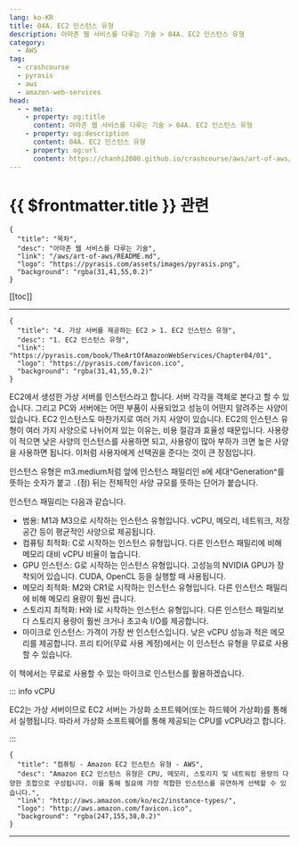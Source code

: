 ```yaml
---
lang: ko-KR
title: 04A. EC2 인스턴스 유형
description: 아마존 웹 서비스를 다루는 기술 > 04A. EC2 인스턴스 유형
category:
  - AWS
tag: 
  - crashcourse
  - pyrasis
  - aws 
  - amazon-web-services
head:
  - - meta:
    - property: og:title
      content: 아마존 웹 서비스를 다루는 기술 > 04A. EC2 인스턴스 유형
    - property: og:description
      content: 04A. EC2 인스턴스 유형
    - property: og:url
      content: https://chanhi2000.github.io/crashcourse/aws/art-of-aws/04A.html
---
```


# {{ $frontmatter.title }} 관련

```component VPCard
{
  "title": "목차",
  "desc": "아마존 웹 서비스를 다루는 기술",
  "link": "/aws/art-of-aws/README.md",
  "logo": "https://pyrasis.com/assets/images/pyrasis.png",
  "background": "rgba(31,41,55,0.2)"
}
```

[[toc]]

---

```component VPCard
{
  "title": "4. 가상 서버를 제공하는 EC2 > 1. EC2 인스턴스 유형",
  "desc": "1. EC2 인스턴스 유형",
  "link": "https://pyrasis.com/book/TheArtOfAmazonWebServices/Chapter04/01",
  "logo": "https://pyrasis.com/favicon.ico",
  "background": "rgba(31,41,55,0.2)"
}
```

EC2에서 생성한 가상 서버를 인스턴스라고 합니다. 서버 각각을 객체로 본다고 할 수 있습니다. 그리고 PC와 서버에는 어떤 부품이 사용되었고 성능이 어떤지 알려주는 사양이 있습니다. EC2 인스턴스도 마찬가지로 여러 가지 사양이 있습니다. EC2의 인스턴스 유형이 여러 가지 사양으로 나뉘어져 있는 이유는, 비용 절감과 효율성 때문입니다. 사용량이 적으면 낮은 사양의 인스턴스를 사용하면 되고, 사용량이 많아 부하가 크면 높은 사양을 사용하면 됩니다. 이처럼 사용자에게 선택권을 준다는 것이 큰 장점입니다.

인스턴스 유형은 m3.medium처럼 앞에 인스턴스 패밀리인 `m`에 세대^Generation^를 뜻하는 숫자가 붙고 `.`(점) 뒤는 전체적인 사양 규모를 뜻하는 단어가 붙습니다.

인스턴스 패밀리는 다음과 같습니다.

- 범용: M1과 M3으로 시작하는 인스턴스 유형입니다. vCPU, 메모리, 네트워크, 저장 공간 등이 평균적인 사양으로 제공됩니다.
- 컴퓨팅 최적화: C로 시작하는 인스턴스 유형입니다. 다른 인스턴스 패밀리에 비해 메모리 대비 vCPU 비율이 높습니다.
- GPU 인스턴스: G로 시작하는 인스턴스 유형입니다. 고성능의 NVIDIA GPU가 장착되어 있습니다. CUDA, OpenCL 등을 실행할 때 사용됩니다.
- 메모리 최적화: M2와 CR1로 시작하는 인스턴스 유형입니다. 다른 인스턴스 패밀리에 비해 메모리 용량이 훨씬 큽니다.
- 스토리지 최적화: H와 I로 시작하는 인스턴스 유형입니다. 다른 인스턴스 패밀리보다 스토리지 용량이 훨씬 크거나 초고속 I/O를 제공합니다.
- 마이크로 인스턴스: 가격이 가장 싼 인스턴스입니다. 낮은 vCPU 성능과 적은 메모리를 제공합니다. 프리 티어(무료 사용 계정)에서는 이 인스턴스 유형을 무료로 사용할 수 있습니다.

이 책에서는 무료로 사용할 수 있는 마이크로 인스턴스를 활용하겠습니다.

::: info vCPU

EC2는 가상 서버이므로 EC2 서버는 가상화 소프트웨어(또는 하드웨어 가상화)를 통해서 실행됩니다. 따라서 가상화 소프트웨어를 통해 제공되는 CPU를 vCPU라고 합니다.

:::

```component VPCard
{
  "title": "컴퓨팅 - Amazon EC2 인스턴스 유형 - AWS",
  "desc": "Amazon EC2 인스턴스 유형은 CPU, 메모리, 스토리지 및 네트워킹 용량의 다양한 조합으로 구성됩니다. 이를 통해 필요에 가장 적합한 인스턴스를 유연하게 선택할 수 있습니다.",
  "link": "http://aws.amazon.com/ko/ec2/instance-types/",
  "logo": "http://aws.amazon.com/favicon.ico",
  "background": "rgba(247,155,38,0.2)"
}
```

---

<TagLinks />